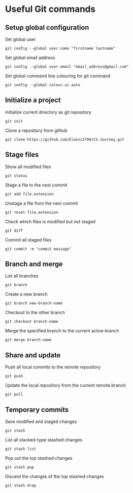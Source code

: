 # Useful Git commands

## Setup global configuration

Set global user
```
git config --global user.name "firstname lastname"
```

Set global email address
```
git config --global user.email "email_address@gmail.com"
```

Set global command line colouring for git command
```
git config --global colour.ui auto
```

## Initialize a project

Initialize current directory as git repository
```
git init
```

Clone a repository from github
```
git clone https://github.com/Elwinc2799/CS-Journey.git
```

## Stage files

Show all modified files
```
git status
```

Stage a file to the next commit
```
git add file.extension
```

Unstage a file from the next commit
```
git reset file.extension
```

Check which files is modified but not staged
```
git diff
```

Commit all staged files
```
git commit -m "commit message"
```

## Branch and merge

List all branches
```
git branch
```

Create a new branch
```
git branch new-branch-name
```

Checkout to the other branch
```
git checkout branch-name
```

Merge the specified branch to the current active branch
```
git merge branch-name
```

## Share and update

Push all local commits to the remote repository
```
git push
```

Update the local repository from the current remote branch
```
git pull
```

## Temporary commits

Save modified and staged changes
```
git stash
```

List all stacked-type stashed changes
```
git stash list
```

Pop out the top stashed changes
```
git stash pop
```

Discard the changes of the top stashed changes
```
git stash drop
```
